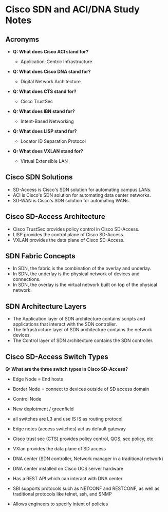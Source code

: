 # Cisco SDN and ACI/DNA Study Notes

## Acronyms

- **Q: What does Cisco ACI stand for?**  
  - Application-Centric Infrastructure

- **Q: What does Cisco DNA stand for?**  
  - Digital Network Architecture

- **Q: What does CTS stand for?**  
  - Cisco TrustSec

- **Q: What does IBN stand for?**  
  - Intent-Based Networking

- **Q: What does LISP stand for?**  
  - Locator ID Separation Protocol

- **Q: What does VXLAN stand for?**  
  - Virtual Extensible LAN

## Cisco SDN Solutions

- SD-Access is Cisco's SDN solution for automating campus LANs.  
- ACI is Cisco's SDN solution for automating data center networks.  
- SD-WAN is Cisco's SDN solution for automating WANs.  

## Cisco SD-Access Architecture

- Cisco TrustSec provides policy control in Cisco SD-Access.  
- LISP provides the control plane of Cisco SD-Access.  
- VXLAN provides the data plane of Cisco SD-Access.

## SDN Fabric Concepts

- In SDN, the fabric is the combination of the overlay and underlay.  
- In SDN, the underlay is the physical network of devices and connections.  
- In SDN, the overlay is the virtual network built on top of the physical network.  

## SDN Architecture Layers

- The Application layer of SDN architecture contains scripts and applications that interact with the SDN controller.  
- The Infrastructure layer of SDN architecture contains the network devices.  
- The Control layer of SDN architecture contains the SDN controller.  

## Cisco SD-Access Switch Types

**Q: What are the three switch types in Cisco SD-Access?**
- Edge Node = End hosts 
- Border Node = connect to devices outside of SD access domain 
- Control Node

- New deplotment / greenfield
- all switches are L3 and use IS IS as routing protocol
- Edge notes (access switches) act as default gateway

- Cisco trust sec (CTS) provides policy control, QOS, sec policy, etc
- VXlan provides the data plane of SD access

- DNA center (SDN controller, Network manager in a traditional network)
- DNA center installed on Cisco UCS server hardware
- Has a REST API which can interact with DNA center
- SBI supports protocols such as NETCONF and RESTCONF, as well as traditional protocols like telnet, ssh, and SNMP
- Allows engineers to specify intent of policies
